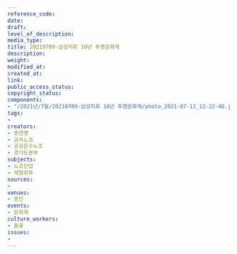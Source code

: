 ```yaml
---
reference_code: 
date: 
draft: 
level_of_description: 
media_type: 
title: 20210709-삼성지회 10년 투쟁문화제
description: 
weight: 
modified_at: 
created_at: 
link: 
public_access_status: 
copyright_status: 
components:
- "/2021년/7월/20210709-삼성지회 10년 투쟁문화제/photo_2021-07-12_12-22-48.jpg"
tags:
- 
creators:
- 총연맹
- 금속노조
- 공공운수노조
- 경기도본부
subjects:
- 노조탄압
- 재벌외투
sources:
- 
venues:
- 용인
events:
- 문화제
culture_workers:
- 들꽃
issues:
- 
---
```


